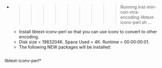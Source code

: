 * >>>>>>>>> Running inst-min-con-xtra-encoding-libtext-iconv-perl.sh ...
  * Install libtext-iconv-perl so that you can use iconv to convert to other encoding.
  * Disk size = 1983204K. Space Used = 4K. Runtime = 00:00:00:01.
  * The following NEW packages will be installed:
  ```bash
libtext-iconv-perl*
  ```
